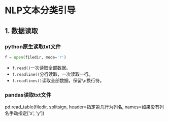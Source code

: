 # NLP文本分类引导

## 1. 数据读取  

### python原生读取txt文件
```py
f = open(filedir, mode='r')
```

- `f.read()`一次读取全部数据。
- `f.readline()`分行读取，一次读取一行。
- `f.readlines()`读取全部数据，保留`\n`换行符。

### pandas读取txt文件
pd.read_table(filedir, splitsign, header=指定第几行为列名, names=如果没有列名手动指定['x', 'y'])

